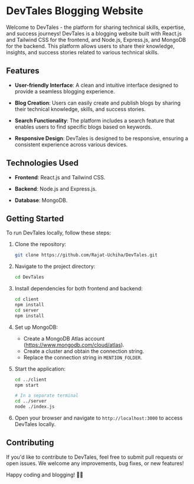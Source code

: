 # DevTales Blogging Website

Welcome to DevTales - the platform for sharing technical skills, expertise, and success journeys! DevTales is a blogging website built with React.js and Tailwind CSS for the frontend, and Node.js, Express.js, and MongoDB for the backend. This platform allows users to share their knowledge, insights, and success stories related to various technical skills.

## Features

- **User-friendly Interface**: A clean and intuitive interface designed to provide a seamless blogging experience.

- **Blog Creation**: Users can easily create and publish blogs by sharing their technical knowledge, skills, and success stories.

- **Search Functionality**: The platform includes a search feature that enables users to find specific blogs based on keywords.

- **Responsive Design**: DevTales is designed to be responsive, ensuring a consistent experience across various devices.

## Technologies Used

- **Frontend**: React.js and Tailwind CSS.
- **Backend**: Node.js and Express.js.

- **Database**: MongoDB.

## Getting Started

To run DevTales locally, follow these steps:

1. Clone the repository:

   ```bash
   git clone https://github.com/Rajat-Uchiha/DevTales.git
   ```

2. Navigate to the project directory:

   ```bash
   cd DevTales
   ```

3. Install dependencies for both frontend and backend:

   ```bash
   cd client
   npm install
   cd server
   npm install
   ```

4. Set up MongoDB:

   - Create a MongoDB Atlas account (https://www.mongodb.com/cloud/atlas).
   - Create a cluster and obtain the connection string.
   - Replace the connection string in `MENTION_FOLDER`.

5. Start the application:

   ```bash
   cd ../client
   npm start

   # In a separate terminal
   cd ../server
   node ./index.js
   ```

6. Open your browser and navigate to `http://localhost:3000` to access DevTales locally.

## Contributing

If you'd like to contribute to DevTales, feel free to submit pull requests or open issues. We welcome any improvements, bug fixes, or new features!

Happy coding and blogging! 🚀✨
